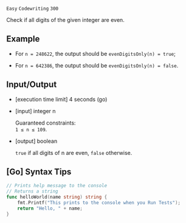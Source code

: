 `Easy`	`Codewriting` 	`300`

Check if all digits of the given integer are even.

## Example

- For `n = 248622`, the output should be
`evenDigitsOnly(n) = true`;

- For `n = 642386`, the output should be
`evenDigitsOnly(n) = false`.

## Input/Output

- [execution time limit] 4 seconds (go)

- [input] integer n

    Guaranteed constraints: \
    `1 ≤ n ≤ 109`.

- [output] boolean

    `true` if all digits of n are even, `false` otherwise.

## [Go] Syntax Tips

``` go
// Prints help message to the console
// Returns a string
func helloWorld(name string) string {
    fmt.Printf("This prints to the console when you Run Tests");
    return "Hello, " + name;
}
```
